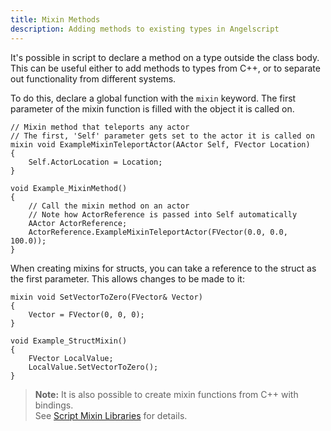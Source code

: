 ```yaml
---
title: Mixin Methods
description: Adding methods to existing types in Angelscript
---
```


It's possible in script to declare a method on a type outside the class body.
This can be useful either to add methods to types from C++, or to separate out functionality from different systems.

To do this, declare a global function with the `mixin` keyword.
The first parameter of the mixin function is filled with the object it is called on.

```angelscript
// Mixin method that teleports any actor
// The first, 'Self' parameter gets set to the actor it is called on
mixin void ExampleMixinTeleportActor(AActor Self, FVector Location)
{
    Self.ActorLocation = Location;
}

void Example_MixinMethod()
{
    // Call the mixin method on an actor
    // Note how ActorReference is passed into Self automatically
    AActor ActorReference;
    ActorReference.ExampleMixinTeleportActor(FVector(0.0, 0.0, 100.0));
}
```

When creating mixins for structs, you can take a reference to the struct as the first parameter.
This allows changes to be made to it:

```angelscript
mixin void SetVectorToZero(FVector& Vector)
{
    Vector = FVector(0, 0, 0);
}

void Example_StructMixin()
{
    FVector LocalValue;
    LocalValue.SetVectorToZero();
}
```

> **Note:** It is also possible to create mixin functions from C++ with bindings.  
> See [Script Mixin Libraries](/cpp-bindings/mixin-libraries) for details.
